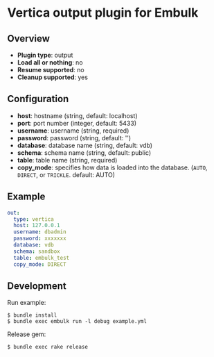 # Vertica output plugin for Embulk

## Overview

* **Plugin type**: output
* **Load all or nothing**: no
* **Resume supported**: no
* **Cleanup supported**: yes

## Configuration

- **host**: hostname (string, default: localhost)
- **port**: port number (integer, default: 5433)
- **username**: username (string, required)
- **password**: password (string, default: '')
- **database**: database name (string, default: vdb)
- **schema**:   schema name (string, default: public)
- **table**:    table name (string, required)
- **copy_mode**: specifies how data is loaded into the database. (`AUTO`, `DIRECT`, or `TRICKLE`. default: AUTO)

## Example

```yaml
out:
  type: vertica 
  host: 127.0.0.1
  username: dbadmin
  password: xxxxxxx
  database: vdb
  schema: sandbox
  table: embulk_test
  copy_mode: DIRECT
```


## Development

Run example:

```
$ bundle install
$ bundle exec embulk run -l debug example.yml
```

Release gem:

```
$ bundle exec rake release
```
